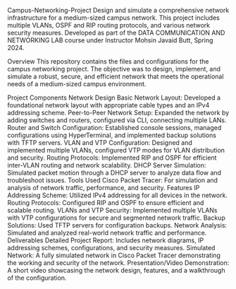 Campus-Networking-Project
Design and simulate a comprehensive network infrastructure for a medium-sized campus network. This project includes multiple VLANs, OSPF and RIP routing protocols, and various network security measures. Developed as part of the DATA COMMUNICATION AND NETWORKING LAB course under Instructor Mohsin Javaid Butt, Spring 2024.

Overview
This repository contains the files and configurations for the campus networking project. The objective was to design, implement, and simulate a robust, secure, and efficient network that meets the operational needs of a medium-sized campus environment.

Project Components
Network Design
Basic Network Layout: Developed a foundational network layout with appropriate cable types and an IPv4 addressing scheme.
Peer-to-Peer Network Setup: Expanded the network by adding switches and routers, configured via CLI, connecting multiple LANs.
Router and Switch Configuration: Established console sessions, managed configurations using HyperTerminal, and implemented backup solutions with TFTP servers.
VLAN and VTP Configuration: Designed and implemented multiple VLANs, configured VTP modes for VLAN distribution and security.
Routing Protocols: Implemented RIP and OSPF for efficient inter-VLAN routing and network scalability.
DHCP Server Simulation: Simulated packet motion through a DHCP server to analyze data flow and troubleshoot issues.
Tools Used
Cisco Packet Tracer: For simulation and analysis of network traffic, performance, and security.
Features
IP Addressing Scheme: Utilized IPv4 addressing for all devices in the network.
Routing Protocols: Configured RIP and OSPF to ensure efficient and scalable routing.
VLANs and VTP Security: Implemented multiple VLANs with VTP configurations for secure and segmented network traffic.
Backup Solutions: Used TFTP servers for configuration backups.
Network Analysis: Simulated and analyzed real-world network traffic and performance.
Deliverables
Detailed Project Report: Includes network diagrams, IP addressing schemes, configurations, and security measures.
Simulated Network: A fully simulated network in Cisco Packet Tracer demonstrating the working and security of the network.
Presentation/Video Demonstration: A short video showcasing the network design, features, and a walkthrough of the configuration.
